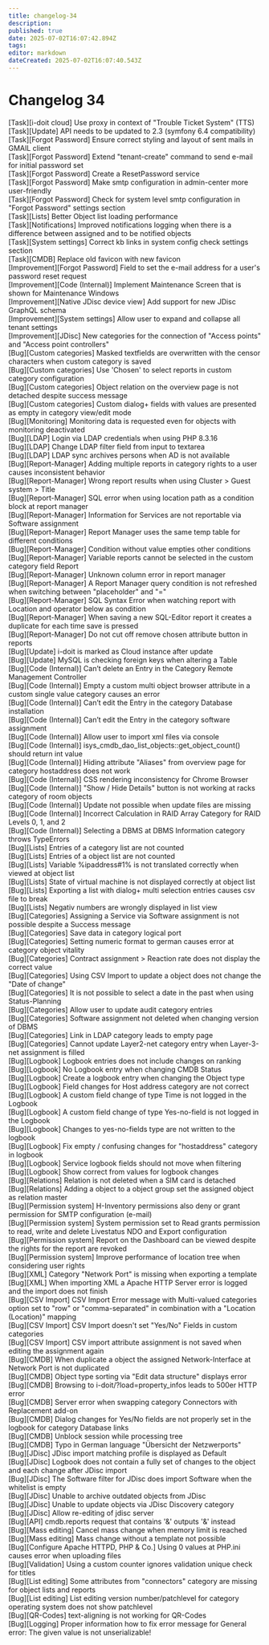 ```yaml
---
title: changelog-34
description: 
published: true
date: 2025-07-02T16:07:42.894Z
tags: 
editor: markdown
dateCreated: 2025-07-02T16:07:40.543Z
---
```


# Changelog 34
<!-- cSpell:disable -->
<!-- markdownlint-disable MD052 -->
[Task][i-doit cloud]                     Use proxy in context of "Trouble Ticket System" (TTS)<br>
[Task][Update]                           API needs to be updated to 2.3 (symfony 6.4 compatibility)<br>
[Task][Forgot Password]                  Ensure correct styling and layout of sent mails in GMAIL client<br>
[Task][Forgot Password]                  Extend "tenant-create" command to send e-mail for initial password set<br>
[Task][Forgot Password]                  Create a ResetPassword service<br>
[Task][Forgot Password]                  Make smtp configuration in admin-center more user-friendly<br>
[Task][Forgot Password]                  Check for system level smtp configuration in "Forgot Password" settings section<br>
[Task][Lists]                            Better Object list loading performance<br>
[Task][Notifications]                    Improved notifications logging when there is a difference between assigned and  to be notified objects<br>
[Task][System settings]                  Correct kb links in system config check settings section<br>
[Task][CMDB]                             Replace old favicon with new favicon<br>
[Improvement][Forgot Password]           Field to set the e-mail address for a user's password reset request<br>
[Improvement][Code (Internal)]           Implement Maintenance Screen that is shown for Maintenance Windows<br>
[Improvement][Native JDisc device view]  Add support for new JDisc GraphQL schema<br>
[Improvement][System settings]           Allow user to expand and collapse all tenant settings<br>
[Improvement][JDisc]                     New categories for the connection of "Access points" and "Access point controllers"<br>
[Bug][Custom categories]                 Masked textfields are overwritten with the censor characters when custom category is saved<br>
[Bug][Custom categories]                 Use 'Chosen' to select reports in custom category configuration<br>
[Bug][Custom categories]                 Object relation on the overview page is not detached despite success message<br>
[Bug][Custom categories]                 Custom dialog+ fields with values are presented as empty in category view/edit mode<br>
[Bug][Monitoring]                        Monitoring data is requested even for objects with monitoring deactivated<br>
[Bug][LDAP]                              Login via LDAP credentials when using PHP 8.3.16<br>
[Bug][LDAP]                              Change LDAP filter field from input to textarea<br>
[Bug][LDAP]                              LDAP sync archives persons when AD is not available<br>
[Bug][Report-Manager]                    Adding multiple reports in category rights to a user causes inconsistent behavior<br>
[Bug][Report-Manager]                    Wrong report results when using Cluster > Guest system > Title<br>
[Bug][Report-Manager]                    SQL error when using location path as a condition block at report manager<br>
[Bug][Report-Manager]                    Information for Services are not reportable via Software assignment<br>
[Bug][Report-Manager]                    Report Manager uses the same temp table for different conditions<br>
[Bug][Report-Manager]                    Condition without value empties other conditions<br>
[Bug][Report-Manager]                    Variable reports cannot be selected in the custom category field Report<br>
[Bug][Report-Manager]                    Unknown column error in report manager<br>
[Bug][Report-Manager]                    A Report Manager query condition is not refreshed when switching between "placeholder" and "="<br>
[Bug][Report-Manager]                    SQL Syntax Error when watching report with Location and operator below as condition<br>
[Bug][Report-Manager]                    When saving a new SQL-Editor report it creates a duplicate for each time save is pressed<br>
[Bug][Report-Manager]                    Do not cut off remove chosen attribute button in reports<br>
[Bug][Update]                            i-doit is marked as Cloud instance after update<br>
[Bug][Update]                            MySQL is checking foreign keys when altering a Table<br>
[Bug][Code (Internal)]                   Can’t  delete an Entry in the Category Remote Management Controller<br>
[Bug][Code (Internal)]                   Empty a custom multi object browser attribute in a custom single value category causes an error<br>
[Bug][Code (Internal)]                   Can’t edit the Entry in the category Database installation<br>
[Bug][Code (Internal)]                   Can’t edit the Entry in the category software assignment<br>
[Bug][Code (Internal)]                   Allow user to import xml files via console<br>
[Bug][Code (Internal)]                   isys_cmdb_dao_list_objects::get_object_count() should return int value<br>
[Bug][Code (Internal)]                   Hiding attribute "Aliases" from overview page for category hostaddress does not work<br>
[Bug][Code (Internal)]                   CSS rendering inconsistency for Chrome Browser<br>
[Bug][Code (Internal)]                   "Show / Hide Details" button is not working at racks category of room objects<br>
[Bug][Code (Internal)]                   Update not possible when update files are missing<br>
[Bug][Code (Internal)]                   Incorrect Calculation in RAID Array Category for RAID Levels 0, 1, and 2<br>
[Bug][Code (Internal)]                   Selecting a DBMS at DBMS Information category throws TypeErrors<br>
[Bug][Lists]                             Entries of a category list are not counted<br>
[Bug][Lists]                             Entries of a object list are not counted<br>
[Bug][Lists]                             Variable %ipaddress#1% is not translated correctly when viewed at object list<br>
[Bug][Lists]                             State of virtual machine is not displayed correctly at object list<br>
[Bug][Lists]                             Exporting a list with dialog+ multi selection entries causes csv file to break<br>
[Bug][Lists]                             Negativ numbers are wrongly displayed in list view<br>
[Bug][Categories]                        Assigning a Service via Software assignment is not possible despite a Success message<br>
[Bug][Categories]                        Save data in category logical port<br>
[Bug][Categories]                        Setting numeric format to german causes error at category object vitality<br>
[Bug][Categories]                        Contract assignment > Reaction rate does not display the correct value<br>
[Bug][Categories]                        Using CSV Import to update a object does not change the "Date of change"<br>
[Bug][Categories]                        It is not possible to select a date in the past when using Status-Planning<br>
[Bug][Categories]                        Allow user to update audit category entries<br>
[Bug][Categories]                        Software assignment not deleted when changing version of DBMS<br>
[Bug][Categories]                        Link in LDAP category leads to empty page<br>
[Bug][Categories]                        Cannot update Layer2-net category entry when Layer-3-net assignment is filled<br>
[Bug][Logbook]                           Logbook entries does not include changes on ranking<br>
[Bug][Logbook]                           No Logbook entry when changing CMDB Status<br>
[Bug][Logbook]                           Create a logbook entry when changing the Object type<br>
[Bug][Logbook]                           Field changes for Host address category are not correct<br>
[Bug][Logbook]                           A custom field change of type Time is not logged in the Logbook<br>
[Bug][Logbook]                           A custom field change of type Yes-no-field is not logged in the Logbook<br>
[Bug][Logbook]                           Changes to yes-no-fields type are not written to the logbook<br>
[Bug][Logbook]                           Fix empty / confusing changes for "hostaddress" category in logbook<br>
[Bug][Logbook]                           Service logbook fields should not move when filtering<br>
[Bug][Logbook]                           Show correct from values for logbook changes<br>
[Bug][Relations]                         Relation is not deleted when a SIM card is detached<br>
[Bug][Relations]                         Adding a object to a object group set the assigned object as relation master<br>
[Bug][Permission system]                 H-Inventory permissions also deny or grant permission for SMTP configuration (e-mail)<br>
[Bug][Permission system]                 System permission set to Read grants permission to read, write and delete Livestatus NDO and Export configuration<br>
[Bug][Permission system]                 Report on the Dashboard can be viewed despite the rights for the report are revoked<br>
[Bug][Permission system]                 Improve performance of location tree when considering user rights<br>
[Bug][XML]                               Category "Network Port" is missing when exporting a template<br>
[Bug][XML]                               When importing XML a Apache HTTP Server error is logged and the import does not finish<br>
[Bug][CSV Import]                        CSV Import Error message with Multi-valued categories option set to "row" or "comma-separated" in combination with a "Location (Location)" mapping<br>
[Bug][CSV Import]                        CSV Import doesn't set "Yes/No" Fields in custom categories<br>
[Bug][CSV Import]                        CSV import attribute assignment is not saved when editing the assignment again<br>
[Bug][CMDB]                              When duplicate a object the assigned Network-Interface at Network Port is not duplicated<br>
[Bug][CMDB]                              Object type sorting via "Edit data structure" displays error<br>
[Bug][CMDB]                              Browsing to i-doit/?load=property_infos leads to 500er HTTP error<br>
[Bug][CMDB]                              Server error when swapping category Connectors with Replacement add-on<br>
[Bug][CMDB]                              Dialog changes for Yes/No fields are not properly set in the logbook for category Database links<br>
[Bug][CMDB]                              Unblock session while processing tree<br>
[Bug][CMDB]                              Typo in German language "Übersicht der Netzwerports"<br>
[Bug][JDisc]                             JDisc import matching profile is displayed as Default<br>
[Bug][JDisc]                             Logbook does not contain a fully set of changes to the object and each change after JDisc import<br>
[Bug][JDisc]                             The Software filter for JDisc does import Software when the whitelist is empty<br>
[Bug][JDisc]                             Unable to archive outdated objects from JDisc<br>
[Bug][JDisc]                             Unable to update objects via JDisc Discovery category<br>
[Bug][JDisc]                             Allow re-editing of jdisc server<br>
[Bug][API]                               cmdb.reports request that contains '&' outputs '&' instead<br>
[Bug][Mass editing]                      Cancel mass change when memory limit is reached<br>
[Bug][Mass editing]                      Mass change without a template not possible<br>
[Bug][Configure Apache HTTPD, PHP & Co.] Using 0 values at PHP.ini causes error when uploading files<br>
[Bug][Validation]                        Using a custom counter ignores validation unique check for titles<br>
[Bug][List editing]                      Some attributes  from "connectors" category are missing for object lists and reports<br>
[Bug][List editing]                      List editing version number/patchlevel for category operating system does not show patchlevel<br>
[Bug][QR-Codes]                          text-aligning is not working for QR-Codes<br>
[Bug][Logging]                           Proper information how to fix error message for General error: The given value is not unserializable!
